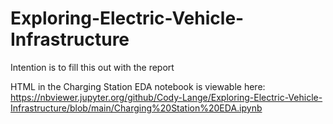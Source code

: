# Exploring-Electric-Vehicle-Infrastructure

Intention is to fill this out with the report

HTML in the Charging Station EDA notebook is viewable here: https://nbviewer.jupyter.org/github/Cody-Lange/Exploring-Electric-Vehicle-Infrastructure/blob/main/Charging%20Station%20EDA.ipynb
